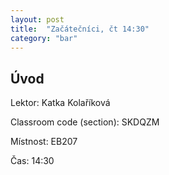 ```yaml
---
layout: post
title:  "Začátečníci, čt 14:30"
category: "bar"
--- 
```


## Úvod

Lektor: Katka Kolaříková

Classroom code (section): SKDQZM

Místnost: EB207

Čas: 14:30




